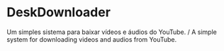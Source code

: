 # DeskDownloader
Um simples sistema para baixar vídeos e áudios do YouTube. / A simple system for downloading videos and audios from YouTube.
